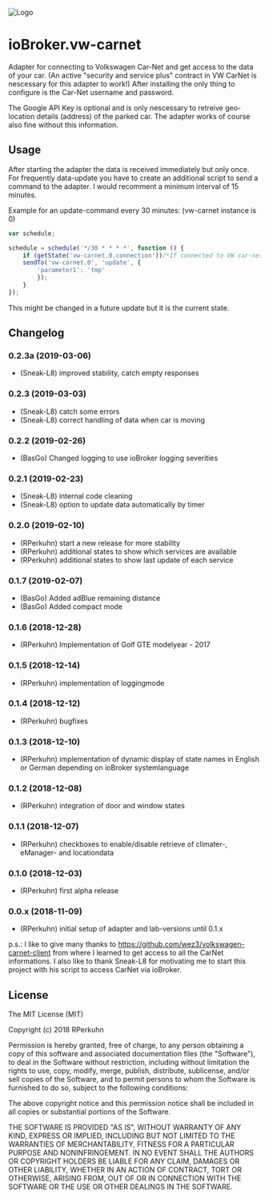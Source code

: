 ![Logo](admin/vw-logo.png)
# ioBroker.vw-carnet
Adapter for connecting to Volkswagen Car-Net and get access to the data of your car. (An active "security and service plus" contract in VW CarNet is nescessary for this adapter to work!)
After installing the only thing to configure is the Car-Net username and password.

The Google API Key is optional and is only nescessary to retreive geo-location details (address) of the parked car. The adapter works of course also fine without this information.

## Usage
After starting the adapter the data is received immediately but only once.
For frequently data-update you have to create an additional script to send a command to the adapter.
I would recomment a minimum interval of 15 minutes.

Example for an update-command every 30 minutes: (vw-carnet instance is 0)

```javascript
var schedule;

schedule = schedule('*/30 * * * *', function () {
    if (getState('vw-carnet.0.connection'))/*If connected to VW car-net server*/{
    sendTo('vw-carnet.0', 'update', {
        'parameter1': 'tmp'
        });
    }
});
```

This might be changed in a future update but it is the current state.


## Changelog
### 0.2.3a (2019-03-06)
* (Sneak-L8) improved stability, catch empty responses
### 0.2.3 (2019-03-03)
* (Sneak-L8) catch some errors
* (Sneak-L8) correct handling of data when car is moving 
### 0.2.2 (2019-02-26)
* (BasGo) Changed logging to use ioBroker logging severities
### 0.2.1 (2019-02-23)
* (Sneak-L8) internal code cleaning
* (Sneak-L8) option to update data automatically by timer
### 0.2.0 (2019-02-10)
* (RPerkuhn) start a new release for more stability
* (RPerkuhn) additional states to show which services are available
* (RPerkuhn) additional states to show last update of each service
### 0.1.7 (2019-02-07)
* (BasGo) Added adBlue remaining distance
* (BasGo) Added compact mode
### 0.1.6 (2018-12-28)
* (RPerkuhn) Implementation of Golf GTE modelyear - 2017
### 0.1.5 (2018-12-14)
* (RPerkuhn) implementation of loggingmode
### 0.1.4 (2018-12-12)
* (RPerkuhn) bugfixes
### 0.1.3 (2018-12-10)
* (RPerkuhn) implementation of dynamic display of state names in English or German depending on ioBroker systemlanguage
### 0.1.2 (2018-12-08)
* (RPerkuhn) integration of door and window states
### 0.1.1 (2018-12-07)
* (RPerkuhn) checkboxes to enable/disable retrieve of climater-, eManager- and locationdata
### 0.1.0 (2018-12-03)
* (RPerkuhn) first alpha release
### 0.0.x (2018-11-09)
* (RPerkuhn) initial setup of adapter and lab-versions until 0.1.x

p.s.: I like to give many thanks to https://github.com/wez3/volkswagen-carnet-client from where I learned to get access to all the CarNet informations. I also like to thank Sneak-L8 for motivating me to start this project with his script to access CarNet via ioBroker.

## License

The MIT License (MIT)

Copyright (c) 2018 RPerkuhn

Permission is hereby granted, free of charge, to any person obtaining a copy
of this software and associated documentation files (the "Software"), to deal
in the Software without restriction, including without limitation the rights
to use, copy, modify, merge, publish, distribute, sublicense, and/or sell
copies of the Software, and to permit persons to whom the Software is
furnished to do so, subject to the following conditions:

The above copyright notice and this permission notice shall be included in
all copies or substantial portions of the Software.

THE SOFTWARE IS PROVIDED "AS IS", WITHOUT WARRANTY OF ANY KIND, EXPRESS OR
IMPLIED, INCLUDING BUT NOT LIMITED TO THE WARRANTIES OF MERCHANTABILITY,
FITNESS FOR A PARTICULAR PURPOSE AND NONINFRINGEMENT. IN NO EVENT SHALL THE
AUTHORS OR COPYRIGHT HOLDERS BE LIABLE FOR ANY CLAIM, DAMAGES OR OTHER
LIABILITY, WHETHER IN AN ACTION OF CONTRACT, TORT OR OTHERWISE, ARISING FROM,
OUT OF OR IN CONNECTION WITH THE SOFTWARE OR THE USE OR OTHER DEALINGS IN
THE SOFTWARE.
